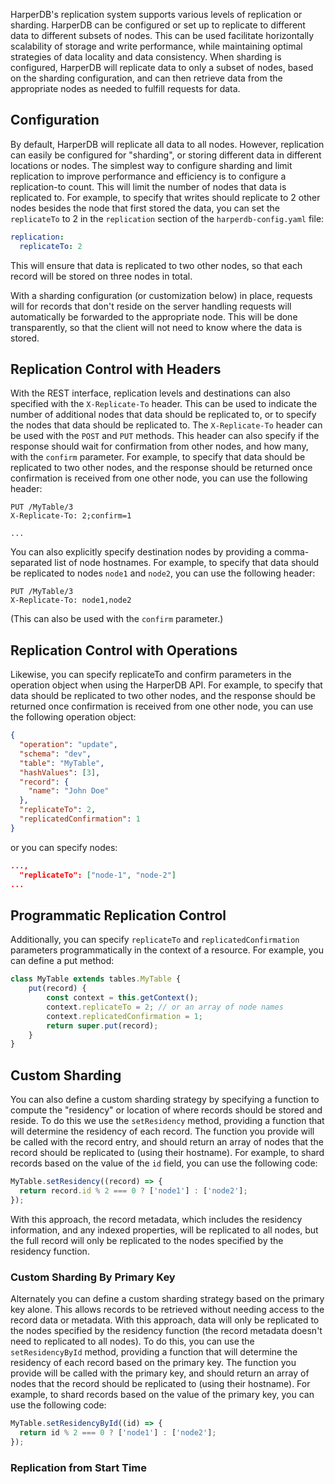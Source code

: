 HarperDB's replication system supports various levels of replication or sharding. HarperDB can be configured or set up to replicate to different data to different subsets of nodes. This can be used facilitate horizontally scalability of storage and write performance, while maintaining optimal strategies of data locality and data consistency. When sharding is configured, HarperDB will replicate data to only a subset of nodes, based on the sharding configuration, and can then retrieve data from the appropriate nodes as needed to fulfill requests for data.

## Configuration
By default, HarperDB will replicate all data to all nodes. However, replication can easily be configured for "sharding", or storing different data in different locations or nodes. The simplest way to configure sharding and limit replication to improve performance and efficiency is to configure a replication-to count. This will limit the number of nodes that data is replicated to. For example, to specify that writes should replicate to 2 other nodes besides the node that first stored the data, you can set the `replicateTo` to 2 in the `replication` section of the `harperdb-config.yaml` file:
```yaml
replication:
  replicateTo: 2
```
This will ensure that data is replicated to two other nodes, so that each record will be stored on three nodes in total.

With a sharding configuration (or customization below) in place, requests will for records that don't reside on the server handling requests will automatically be forwarded to the appropriate node. This will be done transparently, so that the client will not need to know where the data is stored.  

## Replication Control with Headers
With the REST interface, replication levels and destinations can also specified with the `X-Replicate-To` header. This can be used to indicate the number of additional nodes that data should be replicated to, or to specify the nodes that data should be replicated to. The `X-Replicate-To` header can be used with the `POST` and `PUT` methods. This header can also specify if the response should wait for confirmation from other nodes, and how many, with the `confirm` parameter. For example, to specify that data should be replicated to two other nodes, and the response should be returned once confirmation is received from one other node, you can use the following header:  
```http
PUT /MyTable/3
X-Replicate-To: 2;confirm=1

...
```

You can also explicitly specify destination nodes by providing a comma-separated list of node hostnames. For example, to specify that data should be replicated to nodes `node1` and `node2`, you can use the following header:
```http
PUT /MyTable/3
X-Replicate-To: node1,node2
```
(This can also be used with the `confirm` parameter.)

## Replication Control with Operations
Likewise, you can specify replicateTo and confirm parameters in the operation object when using the HarperDB API. For example, to specify that data should be replicated to two other nodes, and the response should be returned once confirmation is received from one other node, you can use the following operation object:
```json
{
  "operation": "update",
  "schema": "dev",
  "table": "MyTable",
  "hashValues": [3],
  "record": {
	"name": "John Doe"
  },
  "replicateTo": 2,
  "replicatedConfirmation": 1
}
```
or you can specify nodes:
```json
...,
  "replicateTo": ["node-1", "node-2"]
...
```
## Programmatic Replication Control
Additionally, you can specify `replicateTo` and `replicatedConfirmation` parameters programmatically in the context of a resource. For example, you can define a put method:
```javascript
class MyTable extends tables.MyTable {
	put(record) {
		const context = this.getContext();
		context.replicateTo = 2; // or an array of node names
		context.replicatedConfirmation = 1;
		return super.put(record);
	}
}
```

## Custom Sharding
You can also define a custom sharding strategy by specifying a function to compute the "residency" or location of where records should be stored and reside. To do this we use the `setResidency` method, providing a function that will determine the residency of each record. The function you provide will be called with the record entry, and should return an array of nodes that the record should be replicated to (using their hostname). For example, to shard records based on the value of the `id` field, you can use the following code: 
```javascript
MyTable.setResidency((record) => {
  return record.id % 2 === 0 ? ['node1'] : ['node2'];
});
```
With this approach, the record metadata, which includes the residency information, and any indexed properties, will be replicated to all nodes, but the full record will only be replicated to the nodes specified by the residency function. 

### Custom Sharding By Primary Key
Alternately you can define a custom sharding strategy based on the primary key alone. This allows records to be retrieved without needing access to the record data or metadata. With this approach, data will only be replicated to the nodes specified by the residency function (the record metadata doesn't need to replicated to all nodes). To do this, you can use the `setResidencyById` method, providing a function that will determine the residency of each record based on the primary key. The function you provide will be called with the primary key, and should return an array of nodes that the record should be replicated to (using their hostname). For example, to shard records based on the value of the primary key, you can use the following code: 

```javascript
MyTable.setResidencyById((id) => {
  return id % 2 === 0 ? ['node1'] : ['node2'];
});
```

### Replication from Start Time

